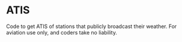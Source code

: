 # ATIS
Code to get ATIS of stations that publicly broadcast their weather. For aviation use only, and coders take no liability.
